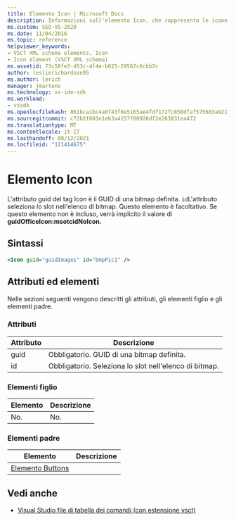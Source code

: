 ```yaml
---
title: Elemento Icon | Microsoft Docs
description: Informazioni sull'elemento Icon, che rappresenta le icone usate Visual Studio estensioni IDE, che include gli attributi per la bitmap usata e lo slot nella striscia di bitmap.
ms.custom: SEO-VS-2020
ms.date: 11/04/2016
ms.topic: reference
helpviewer_keywords:
- VSCT XML schema elements, Icon
- Icon element (VSCT XML schema)
ms.assetid: 73c58fe3-d53c-4f4e-b025-29567c6cbb7c
author: leslierichardson95
ms.author: lerich
manager: jmartens
ms.technology: vs-ide-sdk
ms.workload:
- vssdk
ms.openlocfilehash: 861bca1bc4a0f43f8e5165ae4fdf172fc858dfaf575683a921f52f3428e9c0d0
ms.sourcegitcommit: c72b2f603e1eb3a4157f00926df2e263831ea472
ms.translationtype: MT
ms.contentlocale: it-IT
ms.lasthandoff: 08/12/2021
ms.locfileid: "121414675"
---
```

# <a name="icon-element"></a>Elemento Icon
L'attributo guid del tag Icon è il GUID di una bitmap definita. `id`L'attributo seleziona lo slot nell'elenco di bitmap. Questo elemento è facoltativo. Se questo elemento non è incluso, verrà implicito il valore di **guidOfficeIcon:msotcidNoIcon.**

## <a name="syntax"></a>Sintassi

```xml
<Icon guid="guidImages" id="bmpPic1" />
```

## <a name="attributes-and-elements"></a>Attributi ed elementi
 Nelle sezioni seguenti vengono descritti gli attributi, gli elementi figlio e gli elementi padre.

### <a name="attributes"></a>Attributi

|Attributo|Descrizione|
|---------------|-----------------|
|guid|Obbligatorio. GUID di una bitmap definita.|
|id|Obbligatorio. Seleziona lo slot nell'elenco di bitmap.|

### <a name="child-elements"></a>Elementi figlio

|Elemento|Descrizione|
|-------------|-----------------|
|No.|No.|

### <a name="parent-elements"></a>Elementi padre

|Elemento|Descrizione|
|-------------|-----------------|
|[Elemento Buttons](../extensibility/buttons-element.md)||

## <a name="see-also"></a>Vedi anche
- [Visual Studio file di tabella dei comandi (con estensione vsct)](../extensibility/internals/visual-studio-command-table-dot-vsct-files.md)

